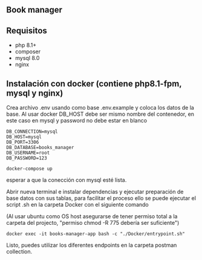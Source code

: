 ## Book manager

## Requisitos
- php 8.1+
- composer
- mysql 8.0
- nginx

## Instalación con docker (contiene php8.1-fpm, mysql y nginx)

Crea archivo .env usando como base .env.example y coloca los datos de la base. Al usar docker DB_HOST debe ser mismo nombre del contenedor, en este caso en mysql y password no debe estar en blanco

```
DB_CONNECTION=mysql
DB_HOST=mysql
DB_PORT=3306
DB_DATABASE=books_manager
DB_USERNAME=root
DB_PASSWORD=123
```

``` 
docker-compose up
```
esperar a que la conección con mysql esté lista.

Abrir nueva terminal e instalar dependencias y ejecutar preparación de base datos con sus tablas, para facilitar el proceso ello se puede ejecutar el script .sh en la carpeta Docker con el siguiente comando

(Al usar ubuntu como OS host asegurarse de tener permiso total a la carpeta del projecto, "permiso chmod -R 775 debería ser suficiente")

```
docker exec -it books-manager-app bash -c "./Docker/entrypoint.sh"
```

Listo, puedes utilizar los diferentes endpoints en la carpeta postman collection.